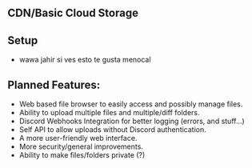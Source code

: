 ## CDN/Basic Cloud Storage

## Setup

- wawa jahir si ves esto te gusta menocal

## Planned Features:

- Web based file browser to easily access and possibly manage files.
- Ability to upload multiple files and multiple/diff folders.
- Discord Webhooks Integration for better logging (errors, and stuff...)
- Self API to allow uploads without Discord authentication.
- A more user-friendly web interface.
- More security/general improvements.
- Ability to make files/folders private (?)
